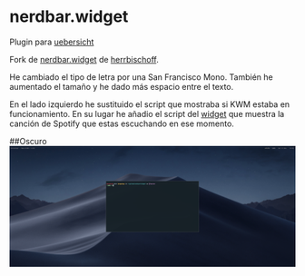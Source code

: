 # nerdbar.widget

Plugin para [uebersicht](https://github.com/felixhageloh/uebersicht)

Fork de [nerdbar.widget](https://github.com/herrbischoff/nerdbar.widget) de [herrbischoff](https://github.com/herrbischoff/).

He cambiado el tipo de letra por una San Francisco Mono. También he aumentado el tamaño y he dado más espacio entre el texto.

En el lado izquierdo he sustituido el script que mostraba si KWM estaba en funcionamiento. En su lugar he añadio el script del [widget](https://github.com/felixhageloh/uebersicht-widgets/tree/master/Spotify-Current-Track) que muestra la canción de Spotify que estas escuchando en ese momento.

##Oscuro
![Pantallazo Oscuro](https://github.com/jorgeatgu/nerbard-widget/blob/master/wallpaper-oscuro.png)
